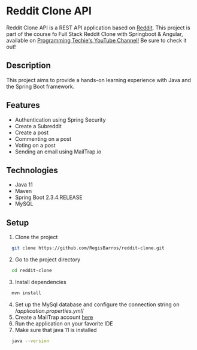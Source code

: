 # Reddit Clone API

Reddit Clone API is a REST API application based on [Reddit](https://www.reddit.com/). This project is part of the course fo Full Stack Reddit Clone with Springboot & Angular, available on [Programming Techie's YouTube Channel!](https://youtu.be/7PsjGI-88sc?si=treAezucpqtxRGPl) Be sure to check it out!

## Description
This project aims to provide a hands-on learning experience with Java and the Spring Boot framework.

## Features

- Authentication using Spring Security
- Create a Subreddit
- Create a post
- Commenting on a post
- Voting on a post
- Sending an email using MailTrap.io


## Technologies

* Java 11
* Maven
* Spring Boot 2.3.4.RELEASE
* MySQL


## Setup

1. Clone the project

```bash
  git clone https://github.com/RegisBarros/reddit-clone.git
```

2. Go to the project directory

```bash
  cd reddit-clone
```

3. Install dependencies

```bash
  mvn install
```

4. Set up the MySql database and configure the connection string on /*application.properties.yml*/
5. Create a MailTrap account [here](https://mailtrap.io/)
6. Run the application on your favorite IDE
7. Make sure that java 11 is installed
```bash
  java --version
```
